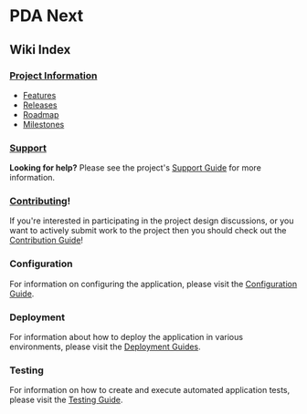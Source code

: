 # PDA Next

## Wiki Index

### [Project Information](https://github.com/PowerDNS-Admin/pda-next/blob/main/docs/wiki/project/README.md)

- [Features](https://github.com/PowerDNS-Admin/pda-next/blob/main/docs/wiki/project/features.md)
- [Releases](https://github.com/PowerDNS-Admin/pda-next/blob/main/docs/wiki/project/releases.md)
- [Roadmap](https://github.com/PowerDNS-Admin/pda-next/blob/main/docs/wiki/project/roadmap.md)
- [Milestones](https://github.com/PowerDNS-Admin/pda-next/blob/main/docs/wiki/project/milestones.md)

### [Support](https://github.com/PowerDNS-Admin/pda-next/blob/main/docs/wiki/support/README.md)

**Looking for help?** Please see the project's
[Support Guide](https://github.com/PowerDNS-Admin/pda-next/blob/main/docs/wiki/support/README.md)
for more information.

### [Contributing](https://github.com/PowerDNS-Admin/pda-next/blob/main/docs/wiki/contributing/README.md)!

If you're interested in participating in the project design discussions, or you want to actively submit work to the
project then you should check out the
[Contribution Guide](https://github.com/PowerDNS-Admin/pda-next/blob/main/docs/wiki/contributing/README.md)!

### Configuration

For information on configuring the application, please visit the
[Configuration Guide](https://github.com/PowerDNS-Admin/pda-next/blob/main/docs/wiki/configuration/README.md).

### Deployment

For information about how to deploy the application in various environments, please visit the
[Deployment Guides](https://github.com/PowerDNS-Admin/pda-next/blob/main/docs/wiki/deployment/README.md).

### Testing

For information on how to create and execute automated application tests, please visit the
[Testing Guide](https://github.com/PowerDNS-Admin/pda-next/blob/main/docs/wiki/testing/README.md).
